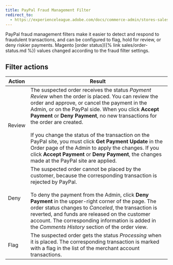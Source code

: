 ```yaml
---
title: PayPal Fraud Management Filter
redirect_to:
  - https://experienceleague.adobe.com/docs/commerce-admin/stores-sales/payments/paypal/paypal.html#paypal-fraud-management-filters
---
```


PayPal fraud management filters make it easier to detect and respond to fraudulent transactions, and can be configured to flag, hold for review, or deny riskier payments. Magento [order status]({% link sales/order-status.md %}) values changed according to the fraud filter settings.

## Filter actions

| Action | Result|
| --- | --- |
| Review | The suspected order receives the status _Payment Review_ when the order is placed. You can review the order and approve, or cancel the payment in the Admin, or on the PayPal side. When you click **Accept Payment** or **Deny Payment**, no new transactions for the order are created. <br/><br/>If you change the status of the transaction on the PayPal site, you must click **Get Payment Update** in the Order page of the Admin to apply the changes. If you click **Accept Payment** or **Deny Payment**, the changes made at the PayPal site are applied. |
| Deny | The suspected order cannot be placed by the customer, because the corresponding transaction is rejected by PayPal. <br/><br/>To deny the payment from the Admin, click **Deny Payment** in the upper-right corner of the page. The order status changes to _Canceled_, the transaction is reverted, and funds are released on the customer account. The corresponding information is added in the _Comments History_ section of the order view. |
| Flag | The suspected order gets the status _Processing_ when it is placed. The corresponding transaction is marked with a flag in the list of the merchant account transactions. |
